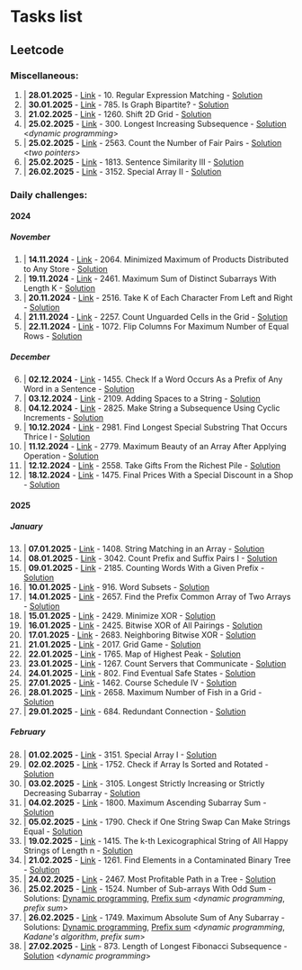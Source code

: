 # Tasks list
## Leetcode
### Miscellaneous:
1. | **28.01.2025** - [Link](https://leetcode.com/problems/regular-expression-matching/description/) - 10. Regular Expression Matching - [Solution](misc/lc10.cpp)
2. | **30.01.2025** - [Link](https://leetcode.com/problems/is-graph-bipartite/) - 785. Is Graph Bipartite? - [Solution](misc/lc785.cpp)
3. | **21.02.2025** - [Link](https://leetcode.com/problems/find-unique-binary-string/?envType=daily-question&envId=2025-02-21) - 1260. Shift 2D Grid - [Solution](misc/lc1260.cpp)
4. | **25.02.2025** - [Link](https://leetcode.com/problems/longest-increasing-subsequence/description/) - 300. Longest Increasing Subsequence - [Solution](misc/lc300.cpp) <*dynamic programming*>
5. | **25.02.2025** - [Link](https://leetcode.com/problems/count-the-number-of-fair-pairs/description/) - 2563. Count the Number of Fair Pairs - [Solution](misc/lc2563.cpp) <*two pointers*>
6. | **25.02.2025** - [Link](https://leetcode.com/problems/sentence-similarity-iii/description/) - 1813. Sentence Similarity III - [Solution](misc/lc1813.cpp)
7. | **26.02.2025** - [Link](https://leetcode.com/problems/special-array-ii/description/) - 3152. Special Array II - [Solution](misc/lc3152.cpp)
### Daily challenges:
#### 2024
##### November
1. | **14.11.2024** - [Link](https://leetcode.com/problems/minimized-maximum-of-products-distributed-to-any-store/description/?envType=daily-question&envId=2024-11-14) - 2064. Minimized Maximum of Products Distributed to Any Store - [Solution](2024/nov-24/14-Nov-2024/solution-binary-search.cs)
2. | **19.11.2024** - [Link](https://leetcode.com/problems/maximum-sum-of-distinct-subarrays-with-length-k/?envType=daily-question&envId=2024-11-19) - 2461. Maximum Sum of Distinct Subarrays With Length K - [Solution](2024/nov-24/19-Nov-2024/solution.ts)
3. | **20.11.2024** - [Link](https://leetcode.com/problems/take-k-of-each-character-from-left-and-right/?envType=daily-question&envId=2024-11-20) - 2516. Take K of Each Character From Left and Right - [Solution](2024/nov-24/20-Nov-2024/solution.ts)
4. | **21.11.2024** - [Link](https://leetcode.com/problems/count-unguarded-cells-in-the-grid/?envType=daily-question&envId=2024-11-21) - 2257. Count Unguarded Cells in the Grid - [Solution](2024/nov-24/21-Nov-2024/solution.ts)
5. | **22.11.2024** - [Link](https://leetcode.com/problems/flip-columns-for-maximum-number-of-equal-rows/?envType=daily-question&envId=2024-11-22) - 1072. Flip Columns For Maximum Number of Equal Rows - [Solution](2024/nov-24/22-Nov-2024/solution.ts)
##### December
6. | **02.12.2024** - [Link](https://leetcode.com/problems/check-if-a-word-occurs-as-a-prefix-of-any-word-in-a-sentence/description/?envType=daily-question&envId=2024-12-02) - 1455. Check If a Word Occurs As a Prefix of Any Word in a Sentence - [Solution](2024/dec-24/02-Dec-2024/solution.ts)
7. | **03.12.2024** - [Link](https://leetcode.com/problems/adding-spaces-to-a-string/description/?envType=daily-question&envId=2024-12-03) - 2109. Adding Spaces to a String - [Solution](2024/dec-24/03-Dec-24/solution.ts)
8. | **04.12.2024** - [Link](https://leetcode.com/problems/make-string-a-subsequence-using-cyclic-increments/description/?envType=daily-question&envId=2024-12-04) - 2825. Make String a Subsequence Using Cyclic Increments - [Solution](2024/dec-24/04-Dec-24/solution.ts)
9. | **10.12.2024** - [Link](https://leetcode.com/problems/find-longest-special-substring-that-occurs-thrice-i/?envType=daily-question&envId=2024-12-10) - 2981. Find Longest Special Substring That Occurs Thrice I - [Solution](2024/dec-24/10-Dec-24/solution.cpp)
10. | **11.12.2024** - [Link](https://leetcode.com/problems/maximum-beauty-of-an-array-after-applying-operation/description/?envType=daily-question&envId=2024-12-11) - 2779. Maximum Beauty of an Array After Applying Operation - [Solution](2024/dec-24/11-Dec-24/solution.cpp)
11. | **12.12.2024** - [Link](https://leetcode.com/problems/take-gifts-from-the-richest-pile/?envType=daily-question&envId=2024-12-12) - 2558. Take Gifts From the Richest Pile - [Solution](2024/dec-24/12-Dec-24/solution.cpp)
12. | **18.12.2024** - [Link](https://leetcode.com/problems/final-prices-with-a-special-discount-in-a-shop/description/?envType=daily-question&envId=2024-12-18) - 1475. Final Prices With a Special Discount in a Shop - [Solution](2024/dec-24/18-Dec-24/solution.cpp)
#### 2025
##### January
13. | **07.01.2025** - [Link](https://leetcode.com/problems/string-matching-in-an-array/?envType=daily-question&envId=2025-01-08) - 1408. String Matching in an Array - [Solution](2025\jan-2025\07-Jan-2025\solution.cpp)
14. | **08.01.2025** - [Link](https://leetcode.com/problems/count-prefix-and-suffix-pairs-i/description/?envType=daily-question&envId=2025-01-08) - 3042. Count Prefix and Suffix Pairs I - [Solution](2025\jan-2025\08-Jan-2025\solution.cpp)
15. | **09.01.2025** - [Link](https://leetcode.com/problems/counting-words-with-a-given-prefix/?envType=daily-question&envId=2025-01-09) - 2185. Counting Words With a Given Prefix - [Solution](2025\jan-2025\09-Jan-2025\solution.cpp)
16. | **10.01.2025** - [Link](https://leetcode.com/problems/word-subsets/description/?envType=daily-question&envId=2025-01-10) - 916. Word Subsets - [Solution](2025\jan-2025\10-Jan-2025\solution.cpp)
17. | **14.01.2025** - [Link](https://leetcode.com/problems/find-the-prefix-common-array-of-two-arrays/description/?envType=daily-question&envId=2025-01-14) - 2657. Find the Prefix Common Array of Two Arrays - [Solution](2025\jan-2025\14-Jan-2025\solution.cpp)
18. | **15.01.2025** - [Link](https://leetcode.com/problems/minimize-xor/description/?envType=daily-question&envId=2025-01-15) - 2429. Minimize XOR - [Solution](2025\jan-2025\15-Jan-2025\solution.cpp)
19. | **16.01.2025** - [Link](https://leetcode.com/problems/bitwise-xor-of-all-pairings/?envType=daily-question&envId=2025-01-16) - 2425. Bitwise XOR of All Pairings - [Solution](2025\jan-2025\16-Jan-2025\solution.cpp)
20. | **17.01.2025** - [Link](https://leetcode.com/problems/neighboring-bitwise-xor/?envType=daily-question&envId=2025-01-17) - 2683. Neighboring Bitwise XOR - [Solution](2025\jan-2025\17-Jan-2025\solution.cpp)
21. | **21.01.2025** - [Link](https://leetcode.com/problems/grid-game/?envType=daily-question&envId=2025-01-21) - 2017. Grid Game - [Solution](2025\jan-2025\21-Jan-2025\solution.cpp)
22. | **22.01.2025** - [Link](https://leetcode.com/problems/map-of-highest-peak/description/?envType=daily-question&envId=2025-01-23) - 1765. Map of Highest Peak - [Solution](2025\jan-2025\22-Jan-2025\solution.cpp)
23. | **23.01.2025** - [Link](https://leetcode.com/problems/count-servers-that-communicate/?envType=daily-question&envId=2025-01-23) - 1267. Count Servers that Communicate - [Solution](2025\jan-2025\23-Jan-2025\solution.cpp)
24. | **24.01.2025** - [Link](https://leetcode.com/problems/find-eventual-safe-states/?envType=daily-question&envId=2025-01-24) - 802. Find Eventual Safe States - [Solution](2025\jan-2025\24-Jan-2025\solution.cpp)
25. | **27.01.2025** - [Link](https://leetcode.com/problems/course-schedule-iv/?envType=daily-question&envId=2025-01-27) - 1462. Course Schedule IV - [Solution](2025\jan-2025\27-Jan-2025\solution.cpp)
26. | **28.01.2025** - [Link](https://leetcode.com/problems/maximum-number-of-fish-in-a-grid/?envType=daily-question&envId=2025-01-28) - 2658. Maximum Number of Fish in a Grid - [Solution](2025\jan-2025\28-Jan-2025\solution.cpp)
27. | **29.01.2025** - [Link](https://leetcode.com/problems/redundant-connection/?envType=daily-question&envId=2025-01-29) - 684. Redundant Connection - [Solution](2025\jan-2025\29-Jan-2025\solution.cpp)

##### February
28. | **01.02.2025** - [Link](https://leetcode.com/problems/special-array-i/description/?envType=daily-question&envId=2025-02-05) - 3151. Special Array I - [Solution](2025/feb-2025/01-Feb-2025/solution.cpp)
29. | **02.02.2025** - [Link](https://leetcode.com/problems/check-if-array-is-sorted-and-rotated/?envType=daily-question&envId=2025-02-05) - 1752. Check if Array Is Sorted and Rotated - [Solution](2025/feb-2025/03-Feb-2025/solution.cpp)
30. | **03.02.2025** - [Link](https://leetcode.com/problems/longest-strictly-increasing-or-strictly-decreasing-subarray/?envType=daily-question&envId=2025-02-04) - 3105. Longest Strictly Increasing or Strictly Decreasing Subarray - [Solution](2025/feb-2025/03-Feb-2025/solution.cpp)
31. | **04.02.2025** - [Link](https://leetcode.com/problems/maximum-ascending-subarray-sum/description/) - 1800. Maximum Ascending Subarray Sum - [Solution](2025/feb-2025/04-Feb-2025/solution.cpp)
32. | **05.02.2025** - [Link](https://leetcode.com/problems/check-if-one-string-swap-can-make-strings-equal/?envType=daily-question&envId=2025-02-05) - 1790. Check if One String Swap Can Make Strings Equal - [Solution](2025/feb-2025/05-Feb-2025/solution.cpp)
33. | **19.02.2025** - [Link](https://leetcode.com/problems/the-k-th-lexicographical-string-of-all-happy-strings-of-length-n/description/) - 1415. The k-th Lexicographical String of All Happy Strings of Length n - [Solution](2025/feb-2025/19-Feb-2025/solution.cpp)
34. | **21.02.2025** - [Link](https://leetcode.com/problems/find-elements-in-a-contaminated-binary-tree/?envType=daily-question&envId=2025-02-21) - 1261. Find Elements in a Contaminated Binary Tree - [Solution](2025/feb-2025/21-Feb-2025/solution.cpp)
35. | **24.02.2025** - [Link](https://leetcode.com/problems/most-profitable-path-in-a-tree/?envType=daily-question&envId=2025-02-24) - 2467. Most Profitable Path in a Tree - [Solution](2025/feb-2025/24-Feb-2025/solution.cpp)
36. | **25.02.2025** - [Link](https://leetcode.com/problems/number-of-sub-arrays-with-odd-sum/?envType=daily-question&envId=2025-02-25) - 1524. Number of Sub-arrays With Odd Sum - Solutions: [Dynamic programming](2025/feb-2025/25-Feb-2025/solution.cpp), [Prefix sum](2025/feb-2025/25-Feb-2025/prefix-sum-solution.cpp) <*dynamic programming*, *prefix sum*>
37. | **26.02.2025** - [Link](https://leetcode.com/problems/maximum-absolute-sum-of-any-subarray/?envType=daily-question&envId=2025-02-26) - 1749. Maximum Absolute Sum of Any Subarray - Solutions: [Dynamic programming](2025/feb-2025/26-Feb-2025/solution.cpp), [Prefix sum](2025/feb-2025/26-Feb-2025/prefix-sum-solution.cpp) <*dynamic programming*, *Kadane's algorithm*, *prefix sum*>
38. | **27.02.2025** - [Link](https://leetcode.com/problems/length-of-longest-fibonacci-subsequence/?envType=daily-question&envId=2025-02-27) - 873. Length of Longest Fibonacci Subsequence - [Solution](2025/feb-2025/27-Feb-2025/solution.cpp) <*dynamic programming*>

<!-- - **DATE** - [Link]() - TITLE - [Solution]() -->
